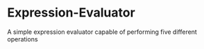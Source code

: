 # Expression-Evaluator
A simple expression evaluator capable of performing five different operations
